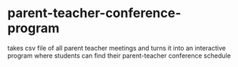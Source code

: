 # parent-teacher-conference-program
 takes csv file of all parent teacher meetings and turns it into an interactive program where students can find their parent-teacher conference schedule
